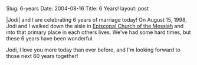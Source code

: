 Slug: 6-years
Date: 2004-08-16
Title: 6 Years!
layout: post

|Jodi| and I are celebrating 6 years of marriage today! On August 15, 1998, Jodi and I walked down the aisle in <a href="http://www.churchofthemessiah.org/">Episcopal Church of the Messiah</a> and into that primary place in each others lives. We&#39;ve had some hard times, but these 6 years have been wonderful.

Jodi, I love you more today than ever before, and I&#39;m looking forward to those next 60 years together!

